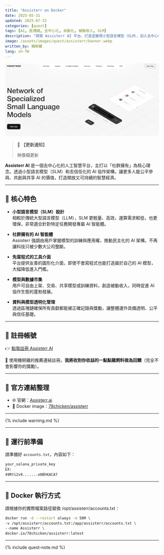 ```yaml
---
title: "Assisterr on Docker"
date: 2025-05-31
updated: 2025-07-15
categories: [quest]
tags: [AI, 區塊鏈, 去中心化, 自動化, 被動收入, SLM]
description: "探索 Assisterr AI 平台，打造並變現小型語言模型（SLM），加入去中心化 AI 生態系，公平參與並獲得獎勵。"
image: /assets/images/quest/assisterr/banner.webp
written_by: 機掰雞
lang: zh-TW
---
```


![Assisterr AI 平台封面圖](/assets/images/quest/assisterr/banner.webp)
> 📢 **【更新通知】**
>
> 映像檔更新

**Assisterr AI** 是一個去中心化的人工智慧平台，主打以「社群擁有」為核心理念。透過小型語言模型（SLM）和去信任化的 AI 協作架構，讓更多人能公平參與、共創與共享 AI 的價值，打造開放又可持續的智慧經濟。

---

## 🌟 核心特色

- **小型語言模型（SLM）設計**  
  相較於傳統大型語言模型（LLM），SLM 更輕量、高效，運算需求較低，也更環保，非常適合針對特定任務開發專屬 AI 智能體。

- **社群擁有的 AI 智能體**  
  Assisterr 強調由用戶掌握模型的訓練與應用權，推動民主化的 AI 架構，不再讓科技只被少數大公司壟斷。

- **免寫程式的工具介面**  
  平台提供友善的圖形化介面，即使不會寫程式也能打造屬於自己的 AI 模型，大幅降低進入門檻。

- **模型與數據市集**  
  用戶可自由上架、交易、共享模型或訓練資料，創造被動收入，同時促進 AI 協作生態的蓬勃發展。

- **資料與模型透明化管理**  
  透過區塊鏈確保所有貢獻都能被正確記錄與獎勵，讓整體運作具備透明、公平與信任基礎。

---

## 📝 註冊帳號

👉 [點我註冊 Assisterr AI](https://build.assisterr.ai/?ref=67a7143f50650e5d108af900)

🎉 使用機掰雞的推薦連結註冊，**我將收到你收益的一點點雞飼料做為回饋**（完全不會影響你的獎勵）。

---

## 🔗 官方連結整理

- 🌐 官網：[Assisterr.ai](https://assisterr.ai)
- 🐳 Docker image：[78chicken/assisterr](https://hub.docker.com/r/78chicken/assisterr)

---

{% include warning.md %}

---

## 📁 運行前準備

請準備好 `accounts.txt`，內容如下：
```txt
your_solana_private_key
EX:
49RYi2v9.......e8BhKACA7
```
---

## 🐳 Docker 執行方式
請根據你的實際檔案路徑替換 /opt/assisterr/accounts.txt：

```bash
docker run -d --restart always -m 50M \
-v /opt/assisterr/accounts.txt:/app/assisterr/accounts.txt \
--name Assisterr \
docker.io/78chicken/assisterr:latest
```
---

{% include quest-note.md %}

